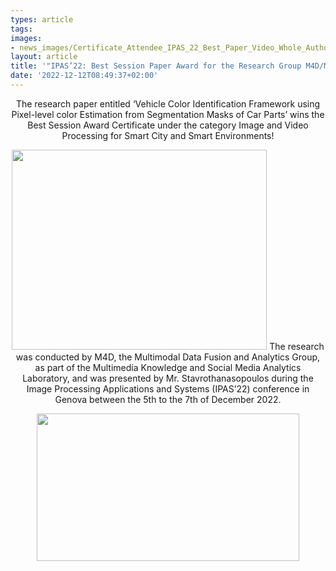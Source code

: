 ```yaml
---
types: article
tags:
images: 
- news_images/Certificate_Attendee_IPAS_22_Best_Paper_Video_Whole_Authors.png
layout: article
title: '"IPAS’22: Best Session Paper Award for the Research Group M4D/MKLab of ITI-CERTH"'
date: '2022-12-12T08:49:37+02:00'
---
```

<p style="text-align: center;">The research paper entitled ‘Vehicle Color Identification Framework using Pixel-level color Estimation from Segmentation Masks of Car Parts’ wins the Best Session Award Certificate under the category Image and Video Processing for Smart City and Smart Environments!</p>
<p style="text-align: center;"><img class="aligncenter" src="/files/news_images/Certificate_Attendee_IPAS_22_Best_Paper_Video_Whole_Authors.png" alt="" width="408" height="320" style="margin-left: auto;  margin-right: auto;"/>
The research was conducted by M4D, the Multimodal Data Fusion and Analytics Group, as part of the Multimedia Knowledge and Social Media Analytics Laboratory, and was presented by Mr. Stavrothanasopoulos during the Image Processing Applications and Systems (IPAS’22)
conference in Genova between the 5th to the 7th of December 2022.</p>
<p style="text-align: center;"><img class="aligncenter" src="/files/news_images/best%20session%20paper%202.jpg" alt="" width="420" height="236" style="margin-left: auto;  margin-right: auto;"/></p>


